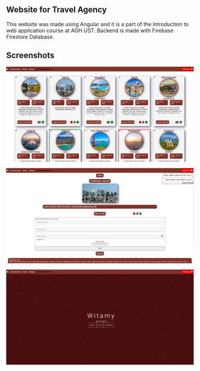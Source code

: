 ## Website for Travel Agency
This website was made using Angular and it is a part of the Introduction to web application course at AGH UST.
Backend is made with Firebase Firestore Database.

## Screenshots
<p align="center">
  <img src="screenshow/t-1.png" alt="">
</p>

<p align="center">
  <img src="screenshow/t-2.png" alt="">
</p>

<p align="center">
  <img src="screenshow/t-3.png" alt="">
</p>
